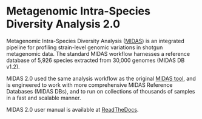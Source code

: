 # Metagenomic Intra-Species Diversity Analysis 2.0

Metagenomic Intra-Species Diversity Analysis ([MIDAS](https://genome.cshlp.org/content/26/11/1612)) is an integrated pipeline for profiling strain-level genomic variations in shotgun metagenomic data. The standard MIDAS workflow harnesses a reference database of 5,926 species extracted from 30,000 genomes (MIDAS DB v1.2).

MIDAS 2.0 used the same analysis workflow as the original [MIDAS tool](https://github.com/snayfach/MIDAS), and is engineered to work with more comprehensive MIDAS Reference Databases (MIDAS DBs), and to run on  collections of thousands of samples in a fast and scalable manner. 

MIDAS 2.0 user manual is available at [ReadTheDocs](https://midas2-tutorial.readthedocs.io/en/stable/).
